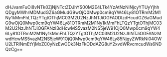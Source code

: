 dHJvamFuOi8vNTk0ZjNjNTctZDJhYS00M2E4LTk4YzAtNzNlNjcyYTUyYjhhQDgyMWhrMDMudGZ6aGMudG9wOjQ0Mwp0cm9qYW46Ly81OTRmM2M1Ny1kMmFhLTQzYTgtOThjMC03M2U2NzJhNTJiOGFAODIzdHcudGZ6aGMudG9wOjQ0Mwp0cm9qYW46Ly81OTRmM2M1Ny1kMmFhLTQzYTgtOThjMC03M2U2NzJhNTJiOGFANzI3dHcwMS5vazM2NS5jeW91OjQ0Mwp0cm9qYW46Ly81OTRmM2M1Ny1kMmFhLTQzYTgtOThjMC03M2U2NzJhNTJiOGFANzMwdHcwMS5vazM2NS5jeW91OjQ0Mwp0cm9qYW46Ly85NjgyZWRkNi04OWU2LTRlNmEtYjMxZC0yNzEwODk3NzFkODdAZG8uY2xvdWRvcmcudWs6NDQzCg==